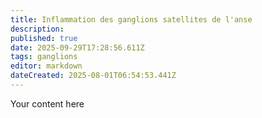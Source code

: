 ```yaml
---
title: Inflammation des ganglions satellites de l'anse
description: 
published: true
date: 2025-09-29T17:28:56.611Z
tags: ganglions
editor: markdown
dateCreated: 2025-08-01T06:54:53.441Z
---
```



Your content here